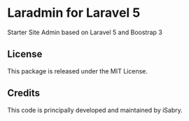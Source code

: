 # Laradmin for Laravel 5
Starter Site Admin based on Laravel 5 and Boostrap 3


## License
This package is released under the MIT License.

## Credits
This code is principally developed and maintained by iSabry.

